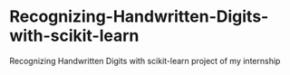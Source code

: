 # Recognizing-Handwritten-Digits-with-scikit-learn
Recognizing Handwritten Digits with scikit-learn project of my internship
